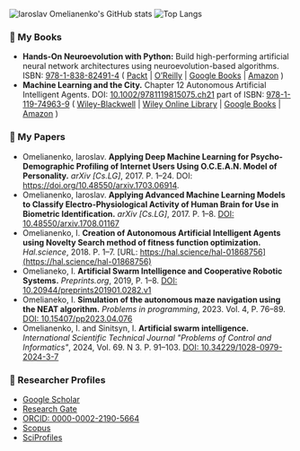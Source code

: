 ![Iaroslav Omelianenko's GitHub stats](https://github-readme-stats.vercel.app/api?username=yaricom&count_private=true&show_icons=true&theme=transparent) ![Top Langs](https://github-readme-stats.vercel.app/api/top-langs/?username=yaricom&layout=compact)

### 📖 My Books

- **Hands-On Neuroevolution with Python:** Build high-performing artificial neural network architectures using neuroevolution-based algorithms.
ISBN: [978-1-838-82491-4](https://www.worldcat.org/isbn/9781838824914) ( [Packt](https://www.packtpub.com/product/hands-on-neuroevolution-with-python/9781838824914) | [O’Reilly](https://www.oreilly.com/library/view/hands-on-neuroevolution-with/9781838824914/) | [Google Books](https://books.google.com/books?id=iiLHDwAAQBAJ&printsec=frontcover&dq=Hands-On+Neuroevolution+with+Python&hl=en&sa=X&redir_esc=y#v=onepage&q=Hands-On%20Neuroevolution%20with%20Python&f=false) | [Amazon](https://www.amazon.com/Hands-Neuroevolution-Python-high-performing-neuroevolution-based/dp/183882491X/ref=tmm_pap_swatch_0?_encoding=UTF8&qid=1658229322&sr=) )
- **Machine Learning and the City.** Chapter 12 Autonomous Artificial Intelligent Agents.
DOI: [10.1002/9781119815075.ch21](https://doi.org/10.1002/9781119815075.ch21) part of ISBN: [978-1-119-74963-9](https://www.worldcat.org/isbn/9781119749639) ( [Wiley-Blackwell](https://www.wiley.com/en-gb/Machine+Learning+and+the+City%3A+Applications+in+Architecture+and+Urban+Design-p-9781119749639) | [Wiley Online Library](https://onlinelibrary.wiley.com/doi/10.1002/9781119815075.ch21) | [Google Books](https://books.google.com/books/about/Machine_Learning_and_the_City.html?id=phh1EAAAQBAJ&printsec=frontcover&source=kp_read_button&hl=en&redir_esc=y#v=onepage&q&f=false) | [Amazon](https://www.amazon.com/Machine-Learning-City-Applications-Architecture/dp/1119749638/ref=tmm_pap_swatch_0?_encoding=UTF8&qid=&sr=) )
  

### 📑 My Papers

- Omelianenko, Iaroslav. **Applying Deep Machine Learning for Psycho-Demographic Profiling of Internet Users Using O.C.E.A.N. Model of Personality.** _arXiv [Cs.LG]_, 2017. P. 1–24. DOI: https://doi.org/10.48550/arxiv.1703.06914. 
- Omelianenko, Iaroslav. **Applying Advanced Machine Learning Models to Classify Electro-Physiological Activity of Human Brain for Use in Biometric Identification.** _arXiv [Cs.LG]_, 2017. P. 1–8.  [DOI: 10.48550/arxiv.1708.01167](https://doi.org/10.48550/arxiv.1708.01167)
- Omelianenko, I. **Creation of Autonomous Artificial Intelligent Agents using Novelty Search method of fitness function optimization.** _Hal.science_, 2018. P. 1–7. [URL: https://hal.science/hal-01868756](https://hal.science/hal-01868756)
- Omelianeko, I. **Artificial Swarm Intelligence and Cooperative Robotic Systems.** _Preprints.org_, 2019, P. 1–8. [DOI: 10.20944/preprints201901.0282.v1](https://www.preprints.org/manuscript/201901.0282/v1) 
- Omelianeko, I. **Simulation of the autonomous maze navigation using the NEAT algorithm.** _Problems in programming_, 2023. Vol. 4, P. 76–89. [DOI: 10.15407/pp2023.04.076](https://doi.org/10.15407/pp2023.04.076)
- Omelianenko, I. and Sinitsyn, I. **Artificial swarm intelligence.** _International Scientific Technical Journal "Problems of Control and Informatics"_, 2024, Vol. 69. N 3. P. 91–103. [DOI: 10.34229/1028-0979-2024-3-7](https://doi.org/10.34229/1028-0979-2024-3-7)


### 🔭 Researcher Profiles

- [Google Scholar](https://scholar.google.com.ua/citations?user=Ol0asEUAAAAJ&hl=en)
- [Research Gate](https://www.researchgate.net/profile/Iaroslav-Omelianenko/publications)
- [ORCID: 0000-0002-2190-5664](https://orcid.org/0000-0002-2190-5664)
- [Scopus](https://www.scopus.com/authid/detail.uri?authorId=57219478752&origin=recordPage#)
- [SciProfiles](https://sciprofiles.com/profile/io42)

<!--
**yaricom/yaricom** is a ✨ _special_ ✨ repository because its `README.md` (this file) appears on your GitHub profile.

Here are some ideas to get you started:

- 🔭 I’m currently working on ...
- 🌱 I’m currently learning ...
- 👯 I’m looking to collaborate on ...
- 🤔 I’m looking for help with ...
- 💬 Ask me about ...
- 📫 How to reach me: ...
- 😄 Pronouns: ...
- ⚡ Fun fact: ...
-->
